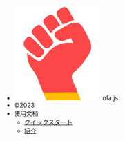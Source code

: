 - <img src="../publics/logo.svg" /> ofa.js
- ©2023
- 使用文档
  - [クイックスタート](./cases/index.md)
  - [紹介](./docs/introduce.md)